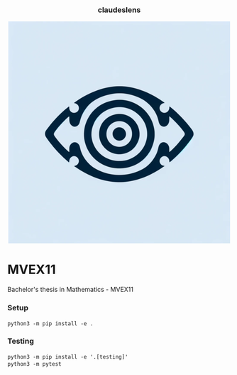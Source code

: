 <div align="center">
<h3>
  claudeslens
</h3>

[![logo](docs/logo.png)](https://github.com/rezaarezvan/MVEX11)

</div>

# MVEX11
Bachelor's thesis in Mathematics - MVEX11

### Setup
```
python3 -m pip install -e .
```


### Testing
```
python3 -m pip install -e '.[testing]'
python3 -m pytest
```
